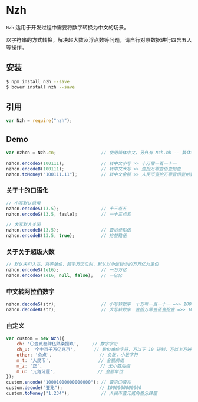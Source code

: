 # Nzh

`Nzh` 适用于开发过程中需要将数字转换为中文的场景。

以字符串的方式转换，解决超大数及浮点数等问题，请自行对原数据进行四舍五入等操作。

## 安装

```sh
$ npm install nzh --save
$ bower install nzh --save
```

## 引用

```javascript
var Nzh = require("nzh");
```

## Demo

```javascript
var nzhcn = Nzh.cn;                 // 使用简体中文，另外有 Nzh.hk -- 繁体中文  

nzhcn.encodeS(100111);              // 转中文小写 >> 十万零一百一十一
nzhcn.encodeB(100111);              // 转中文大写 >> 壹拾万零壹佰壹拾壹
nzhcn.toMoney("100111.11");         // 转中文金额 >> 人民币壹拾万零壹佰壹拾壹元壹角壹分
```

### 关于十的口语化

```javascript
// 小写默认启用
nzhcn.encodeS(13.5);                // 十三点五
nzhcn.encodeS(13.5, fasle);         // 一十三点五

// 大写默人关闭
nzhcn.encodeB(13.5);                // 壹拾叁點伍
nzhcn.encodeB(13.5, true);          // 拾叁點伍
```

### 关于关于超级大数

```javascript
// 默认未引入兆、京等单位，超千万亿位时，默认以争议较少的万万亿为单位
nzhcn.encodeS(1e16);                // 一万万亿
nzhcn.encodeS(1e16, null, false);   // 一亿亿
```

### 中文转阿拉伯数字

```javascript
nzhcn.decodeS(str);                 // 小写转数字　十万零一百一十一 =>> 100111
nzhcn.decodeB(str);                 // 大写转数字　壹拾万零壹佰壹拾壹 =>> 100111
```

### 自定义

```javascript
var custom = new Nzh({
    ch: '〇壹贰叁肆伍陆柒捌玖',     // 数字字符
    ch_u: '个十百千万亿兆京',       // 数位单位字符，万以下 10 进制，万以上万进制，个位不能省略
    other: '负点',                  // 负数，小数字符
    m_t: '人民币',                  // 金额前缀
    m_z: '正',                      // 无小数后缀
    m_u: '元角分厘',                // 金额单位
});
custom.encode("10001000000000000"); // 壹京〇壹兆
custom.decode("壹兆");              // 1000000000000
custom.toMoney("1.234");            // 人民币壹元贰角叁分肆厘
```
